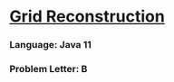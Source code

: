 # [Grid Reconstruction](https://codeforces.com/contest/1816/problem/B)

### Language: Java 11

### Problem Letter: B
